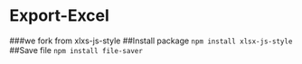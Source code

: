 # Export-Excel
###we fork from xlxs-js-style 
##Install package 
`npm install xlsx-js-style`
##Save file
`npm install file-saver`
